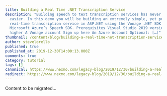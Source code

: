 ```yaml
---
title: Building a Real Time .NET Transcription Service
description: "Building speech to text transcription services has never been
  easier. In this demo you will be building an extremely simple, yet powerful,
  real-time transcription service in ASP.NET using the Vonage .NET SDK and
  Microsoft Azure’s Speech SDK. Prerequisites Visual Studio 2019 version 16.3 or
  higher A Vonage account Sign up here An Azure Account Optional: […]"
thumbnail: /content/blog/building-a-real-time-net-transcription-service-dr/Blog_Real-Time_NET-Transcription_1200x600-1.png
author: stevelorello
published: true
published_at: 2019-12-30T14:00:13.000Z
comments: true
category: tutorial
tags: []
canonical: https://www.nexmo.com/legacy-blog/2019/12/30/building-a-real-time-net-transcription-service-dr
redirect: https://www.nexmo.com/legacy-blog/2019/12/30/building-a-real-time-net-transcription-service-dr
---
```


Content to be migrated...

